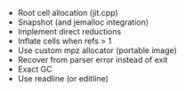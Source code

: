 * Root cell allocation (jit.cpp)
* Snapshot (and jemalloc integration)
* Implement direct reductions
* Inflate cells when refs > 1
* Use custom mpz allocator (portable image)
* Recover from parser error instead of exit
* Exact GC
* Use readline (or editline)
